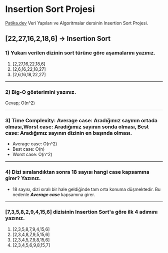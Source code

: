 # Insertion Sort Projesi

[Patika.dev](https://app.patika.dev/) Veri Yapıları ve Algoritmalar dersinin Insertion Sort Projesi.

## [22,27,16,2,18,6] -> Insertion Sort

### 1) Yukarı verilen dizinin sort türüne göre aşamalarını yazınız.

1. [2,27,16,22,18,6]
2. [2,6,16,22,18,27]
3. [2,6,16,18,22,27]

---

### 2) Big-O gösterimini yazınız.

Cevap; O(n^2)

---

### 3) Time Complexity: Average case: Aradığımız sayının ortada olması,Worst case: Aradığımız sayının sonda olması, Best case: Aradığımız sayının dizinin en başında olması.

- Average case: O(n^2)
- Best case: O(n)
- Worst case: O(n^2)

---

### 4) Dizi sıralandıktan sonra 18 sayısı hangi case kapsamına girer? Yazınız.

- 18 sayısı, dizi sıralı bir hale geldiğinde tam orta konuma düşmektedir. Bu nedenle **_Average case_** kapsamına girer.

---

### [7,3,5,8,2,9,4,15,6] dizisinin Insertion Sort'a göre ilk 4 adımını yazınız.

1. [2,3,5,8,7,9,4,15,6]
2. [2,3,4,8,7,9,5,15,6]
3. [2,3,4,5,7,9,8,15,6]
4. [2,3,4,5,6,9,8,15,7]
